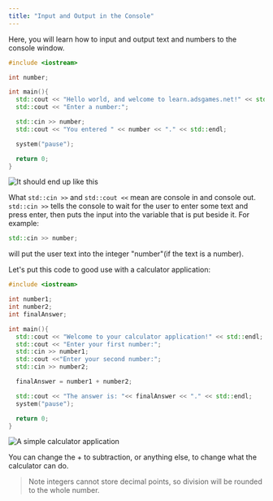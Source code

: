 ```yaml
---
title: "Input and Output in the Console"
---
```


Here, you will learn how to input and output text and numbers to the console window.

```cpp
#include <iostream>

int number;

int main(){
  std::cout << "Hello world, and welcome to learn.adsgames.net!" << std::endl;
  std::cout << "Enter a number:";

  std::cin >> number;
  std::cout << "You entered " << number << "." << std::endl;

  system("pause");

  return 0;
}
```

![It should end up like this](/images/cpp/enternumber.png)

What `std::cin >>` and `std::cout <<` mean are console in and console out.  
`std::cin >>` tells the console to wait for the user to enter some text and press enter, then puts the input into the variable that is put beside it. For example:

```cpp
std::cin >> number;
```

will put the user text into the integer "number"(if the text is a number).

Let's put this code to good use with a calculator application:

```cpp
#include <iostream>

int number1;
int number2;
int finalAnswer;

int main(){
  std::cout << "Welcome to your calculator application!" << std::endl;
  std::cout << "Enter your first number:";
  std::cin >> number1;
  std::cout <<"Enter your second number:";
  std::cin >> number2;

  finalAnswer = number1 + number2;

  std::cout << "The answer is: "<< finalAnswer << "." << std::endl;
  system("pause");

  return 0;
}
```

![A simple calculator application](/images/cpp/calculator.png)

You can change the + to subtraction, or anything else, to change what the calculator can do.

> Note integers cannot store decimal points, so division will be rounded to the whole number.
